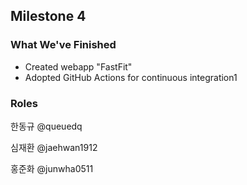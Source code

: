 ## Milestone 4

### What We've Finished

- Created webapp "FastFit"
- Adopted GitHub Actions for continuous integration1

### Roles

한동규 @queuedq

심재환 @jaehwan1912

홍준화 @junwha0511
